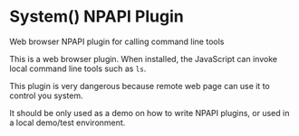 # System() NPAPI Plugin

Web browser NPAPI plugin for calling command line tools

This is a web browser plugin. When installed, the JavaScript can invoke local command line tools such as `ls`.

This plugin is very dangerous because remote web page can use it to control you system.

It should be only used as a demo on how to write NPAPI plugins, or used in a local demo/test environment.
